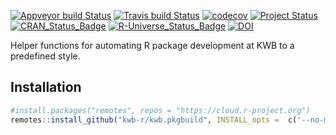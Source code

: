 [![Appveyor build Status](https://ci.appveyor.com/api/projects/status/fpwyt36kp3wfd4x4/branch/master?svg=true)](https://ci.appveyor.com/project/KWB-R/kwb-pkgbuild/branch/master)
[![Travis build Status](https://travis-ci.com/KWB-R/kwb.pkgbuild.svg?branch=master)](https://travis-ci.com/KWB-R/kwb.pkgbuild)
[![codecov](https://codecov.io/github/KWB-R/kwb.pkgbuild/branch/master/graphs/badge.svg)](https://codecov.io/github/KWB-R/kwb.pkgbuild)
[![Project Status](https://img.shields.io/badge/lifecycle-experimental-orange.svg)](https://www.tidyverse.org/lifecycle/#experimental)
[![CRAN_Status_Badge](https://www.r-pkg.org/badges/version/kwb.pkgbuild)]()
[![R-Universe_Status_Badge](https://kwb-r.r-universe.dev/badges/kwb.pkgbuilds)](https://kwb-r.r-universe.dev)
[![DOI](https://zenodo.org/badge/DOI/10.5281/zenodo.3387180.svg)](https://doi.org/10.5281/zenodo.3387180)



Helper functions for automating R package development at KWB
to a predefined style.

## Installation

```r
#install.packages("remotes", repos = "https://cloud.r-project.org")
remotes::install_github("kwb-r/kwb.pkgbuild", INSTALL_opts =  c('--no-multiarch'))
```
